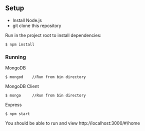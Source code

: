 ## Setup
* Install Node.js
* git clone this repository

Run in the project root to install dependencies:

	$ npm install

### Running

MongoDB

	$ mongod 	//Run from bin directory
	
MongoDB Client

	$ mongo 	//Run from bin directory
	
Express

	$ npm start		
	
You should be able to run and view http://localhost:3000/#/home